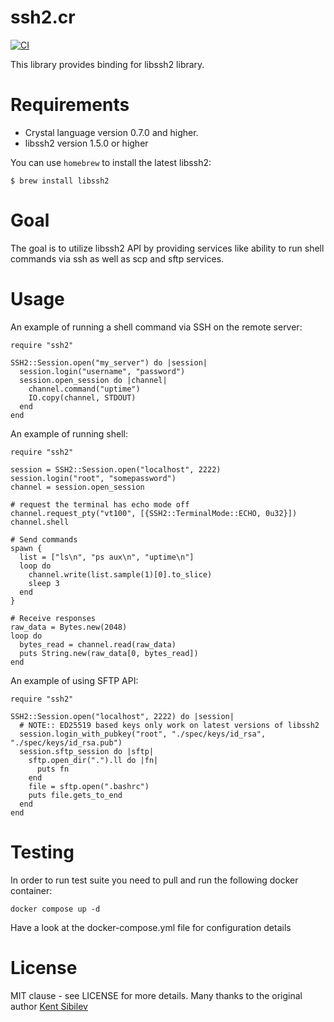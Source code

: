 # ssh2.cr

[![CI](https://github.com/spider-gazelle/ssh2.cr/actions/workflows/ci.yml/badge.svg)](https://github.com/spider-gazelle/ssh2.cr/actions/workflows/ci.yml)

This library provides binding for libssh2 library.


# Requirements

- Crystal language version 0.7.0 and higher.
- libssh2 version 1.5.0 or higher

You can use `homebrew` to install the latest libssh2:

```
$ brew install libssh2
```

# Goal

The goal is to utilize libssh2 API by providing services like ability to run
shell commands via ssh as well as scp and sftp services.

# Usage

An example of running a shell command via SSH on the remote server:

```crystal
require "ssh2"

SSH2::Session.open("my_server") do |session|
  session.login("username", "password")
  session.open_session do |channel|
    channel.command("uptime")
    IO.copy(channel, STDOUT)
  end
end
```

An example of running shell:

```crystal
require "ssh2"

session = SSH2::Session.open("localhost", 2222)
session.login("root", "somepassword")
channel = session.open_session

# request the terminal has echo mode off
channel.request_pty("vt100", [{SSH2::TerminalMode::ECHO, 0u32}])
channel.shell

# Send commands
spawn {
  list = ["ls\n", "ps aux\n", "uptime\n"]
  loop do
    channel.write(list.sample(1)[0].to_slice)
    sleep 3
  end
}

# Receive responses
raw_data = Bytes.new(2048)
loop do
  bytes_read = channel.read(raw_data)
  puts String.new(raw_data[0, bytes_read])
end
```

An example of using SFTP API:

```crystal
require "ssh2"

SSH2::Session.open("localhost", 2222) do |session|
  # NOTE:: ED25519 based keys only work on latest versions of libssh2
  session.login_with_pubkey("root", "./spec/keys/id_rsa", "./spec/keys/id_rsa.pub")
  session.sftp_session do |sftp|
    sftp.open_dir(".").ll do |fn|
      puts fn
    end
    file = sftp.open(".bashrc")
    puts file.gets_to_end
  end
end
```

# Testing

In order to run test suite you need to pull and run the following docker container:

```
docker compose up -d
```

Have a look at the docker-compose.yml file for configuration details

# License

MIT clause - see LICENSE for more details.
Many thanks to the original author [Kent Sibilev](https://github.com/datanoise/ssh2.cr)
